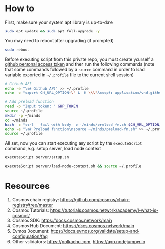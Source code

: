 # How to
First, make sure your system apt library is up-to-date
```bash
sudo apt update && sudo apt full-upgrade -y
```

You may need to reboot after upgrading (if prompted)
```bash
sudo reboot
```

Before executing script from this private repo, you must create yourself a [github personal access token](https://docs.github.com/en/authentication/keeping-your-account-and-data-secure/creating-a-personal-access-token) and then run the following commands (note that some commands followed by a `source` command in order to load variable exported in `~/.profile` file to the current shell session)
```bash
# Github API
echo -e "\n# Github API" >> ~/.profile
echo -e "export GH_URL_OPTION=\"-L -H \\\"Accept: application/vnd.github.raw\\\" -H \\\"Authorization: Bearer \$GHP_TOKEN\\\" -H \\\"X-GitHub-Api-Version: 2022-11-28\\\" https://api.github.com/repos/gguy0406/cosmos-validator/contents\"" >> ~/.profile
```
```bash
# Add preload function
read -p "Input token: " GHP_TOKEN
source ~/.profile
mkdir -p ~/minds
cd ~/minds
bash -c "curl --fail-with-body -o ~/minds/preload-fn.sh $GH_URL_OPTION/server/preload-fn.sh"
echo -e "\n# Preload function\nsource ~/minds/preload-fn.sh" >> ~/.profile
source ~/.profile
```

All set, now you can start executing any script by the `executeScript` command, e.g. setup server, load node context
```bash
executeScript server/setup.sh
```
```bash
executeScript server/load-node-context.sh && source ~/.profile
```

# Resources
1) Cosmos chain registry: https://github.com/cosmos/chain-registry/tree/master
2) Cosmos Tutorials: https://tutorials.cosmos.network/academy/1-what-is-cosmos/
3) Cosmos SDK: https://docs.cosmos.network/main
4) Cosmos Hub Document: https://docs.cosmos.network/main
5) Evmos Document: https://docs.evmos.org/validate/setup-and-configuration/faq
6) Other validators: https://polkachu.com, https://app.nodejumper.io

